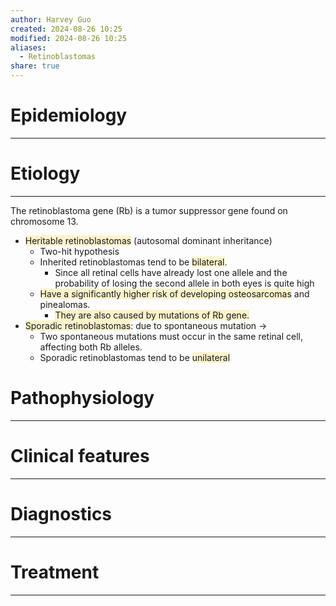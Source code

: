 ```yaml
---
author: Harvey Guo
created: 2024-08-26 10:25
modified: 2024-08-26 10:25
aliases:
  - Retinoblastomas
share: true
---
```

# Epidemiology
---


# Etiology
---
The retinoblastoma gene (Rb) is a tumor suppressor gene found on chromosome 13.
- <span style="background:rgba(240, 200, 0, 0.2)">Heritable retinoblastomas</span> (autosomal dominant inheritance)
	- Two-hit hypothesis
	- Inherited retinoblastomas tend to be <span style="background:rgba(240, 200, 0, 0.2)">bilateral</span>.
		- Since all retinal cells have already lost one allele and the probability of losing the second allele in both eyes is quite high
	- <span style="background:rgba(240, 200, 0, 0.2)">Have a significantly higher risk of developing osteosarcomas</span> and pinealomas.
		- <span style="background:rgba(240, 200, 0, 0.2)">They are also caused by mutations of Rb gene.</span>
- <span style="background:rgba(240, 200, 0, 0.2)">Sporadic retinoblastomas</span>: due to spontaneous mutation →
	- Two spontaneous mutations must occur in the same retinal cell, affecting both Rb alleles.
	- Sporadic retinoblastomas tend to be <span style="background:rgba(240, 200, 0, 0.2)">unilateral</span>

# Pathophysiology
---


# Clinical features
---


# Diagnostics
---


# Treatment
---

